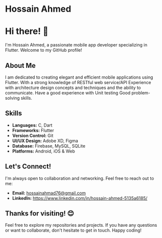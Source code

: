 # Hossain Ahmed

# Hi there! 👋

I'm Hossain Ahmed, a passionate mobile app developer specializing in Flutter. Welcome to my GitHub profile!

## About Me

I am dedicated to creating elegant and efficient mobile applications using Flutter. With a strong knowledge of RESTful web service/API Experience with architecture design concepts and techniques and the ability to communicate. Have a good experience with Unit testing Good problem-solving skills. 


## Skills

- **Languages:** C, Dart
- **Frameworks:** Flutter
- **Version Control:** Git
- **UI/UX Design:** Adobe XD, Figma
- **Database:** Firebase, MySQL, SQLite
- **Platforms:** Android, iOS & Web




## Let's Connect!

I'm always open to collaboration and networking. Feel free to reach out to me:

- **Email:** hossainahmad76@gmail.com
- **LinkedIn:** https://www.linkedin.com/in/hossain-ahmed-5135a6185/


## Thanks for visiting! 😊
Feel free to explore my repositories and projects. If you have any questions or want to collaborate, don't hesitate to get in touch. Happy coding!
